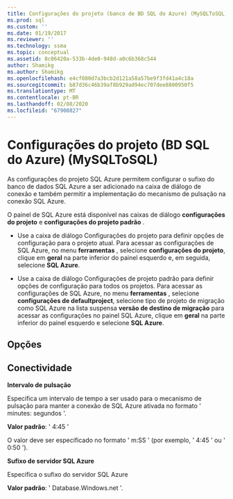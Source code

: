 ```yaml
---
title: Configurações do projeto (banco de BD SQL do Azure) (MySQLToSQL) | Microsoft Docs
ms.prod: sql
ms.custom: ''
ms.date: 01/19/2017
ms.reviewer: ''
ms.technology: ssma
ms.topic: conceptual
ms.assetid: 8c06420a-533b-4de0-948d-a0c6b368c544
author: Shamikg
ms.author: Shamikg
ms.openlocfilehash: e4cf080d7a3bcb2d121a58a57be9f3fd41a4c18a
ms.sourcegitcommit: b87d36c46b39af8b929ad94ec707dee8800950f5
ms.translationtype: MT
ms.contentlocale: pt-BR
ms.lasthandoff: 02/08/2020
ms.locfileid: "67908827"
---
```

# <a name="project-settings-azure-sql-db-mysqltosql"></a>Configurações do projeto (BD SQL do Azure) (MySQLToSQL)
As configurações do projeto SQL Azure permitem configurar o sufixo do banco de dados SQL Azure a ser adicionado na caixa de diálogo de conexão e também permitir a implementação do mecanismo de pulsação na conexão SQL Azure.  
  
O painel de SQL Azure está disponível nas caixas de diálogo **configurações do projeto** e **configurações do projeto padrão** .  
  
-   Use a caixa de diálogo Configurações do projeto para definir opções de configuração para o projeto atual. Para acessar as configurações de SQL Azure, no menu **ferramentas** , selecione **configurações do projeto**, clique em **geral** na parte inferior do painel esquerdo e, em seguida, selecione **SQL Azure**.  
  
-   Use a caixa de diálogo Configurações de projeto padrão para definir opções de configuração para todos os projetos. Para acessar as configurações de SQL Azure, no menu **ferramentas** , selecione **configurações de defaultproject**, selecione tipo de projeto de migração como SQL Azure na lista suspensa **versão de destino de migração** para acessar as configurações no painel SQL Azure, clique em **geral** na parte inferior do painel esquerdo e selecione **SQL Azure**.  
  
## <a name="options"></a>Opções  
  
## <a name="connectivity"></a>Conectividade  
**Intervalo de pulsação**  
  
Especifica um intervalo de tempo a ser usado para o mecanismo de pulsação para manter a conexão de SQL Azure ativada no formato ' minutes: segundos '.  
  
**Valor padrão**: ' 4:45 '  
  
O valor deve ser especificado no formato ' m:SS ' (por exemplo, ' 4:45 ' ou ' 0:50 ').  
  
**Sufixo de servidor SQL Azure**  
  
Especifica o sufixo do servidor SQL Azure  
  
**Valor padrão**: ' Database.Windows.net '.  
  

